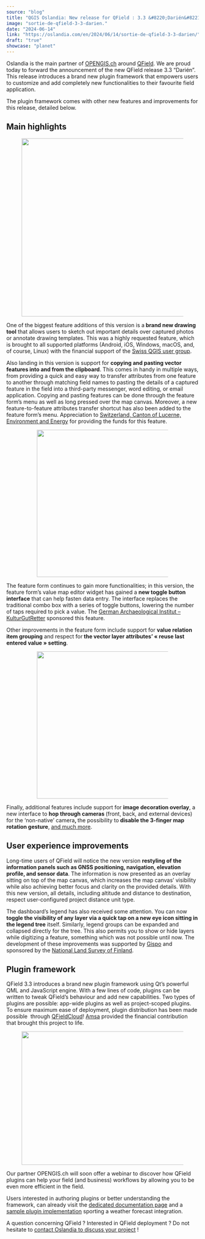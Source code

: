 ```yaml
---
source: "blog"
title: "QGIS Oslandia: New release for QField : 3.3 &#8220;Darién&#8221;"
image: "sortie-de-qfield-3-3-darien."
date: "2024-06-14"
link: "https://oslandia.com/en/2024/06/14/sortie-de-qfield-3-3-darien/"
draft: "true"
showcase: "planet"
---
```


<p>Oslandia is the main partner of <a href="https://opengis.ch">OPENGIS.ch</a> around <a href="https://qfield.org">QField</a>. We are proud today to forward the announcement of the new QField release 3.3 &#8220;Darién&#8221;. This release introduces a brand new plugin framework that empowers users to customize and add completely new functionalities to their favourite field application.</p>
<p>The plugin framework comes with other new features and improvements for this release, detailed below.</p>
<h2 class="wp-block-heading">Main highlights</h2>
<figure class="wp-block-image size-full"><img alt="" class="wp-image-14432" height="467" src="https://i0.wp.com/www.opengis.ch/wp-content/uploads/2024/06/33splash.png?resize=750%2C467&amp;ssl=1" width="750" /></figure>
<p>One of the biggest feature additions of this version is a<strong> brand new drawing tool</strong> that allows users to sketch out important details over captured photos or annotate drawing templates. This was a highly requested feature, which is brought to all supported platforms (Android, iOS, Windows, macOS, and, of course, Linux) with the financial support of the <a href="http://qgis.ch">Swiss QGIS user group</a>.</p>
<p>Also landing in this version is support for <strong>copying and pasting vector features into and from the clipboard</strong>. This comes in handy in multiple ways, from providing a quick and easy way to transfer attributes from one feature to another through matching field names to pasting the details of a captured feature in the field into a third-party messenger, word editing, or email application. Copying and pasting features can be done through the feature form’s menu as well as long pressed over the map canvas. Moreover, a new feature-to-feature attributes transfer shortcut has also been added to the feature form’s menu. Appreciation to <a href="https://uwe.lu.ch/" rel="noreferrer noopener" target="_blank">Switzerland, Canton of Lucerne, Environment and Energy</a> for providing the funds for this feature.</p>
<figure class="wp-block-gallery has-nested-images columns-default is-cropped wp-block-gallery-1 is-layout-flex wp-block-gallery-is-layout-flex">
<figure class="wp-block-image size-large"><img alt="" class="wp-image-14433" height="386" src="https://i0.wp.com/www.opengis.ch/wp-content/uploads/2024/06/transfer_attributes.png?resize=750%2C386&amp;ssl=1" width="750" /></figure>
</figure>
<p>The feature form continues to gain more functionalities; in this version, the feature form’s value map editor widget has gained a <strong>new toggle button interface</strong> that can help fasten data entry. The interface replaces the traditional combo box with a series of toggle buttons, lowering the number of taps required to pick a value. The <a href="https://www.kulturgutretter.org/en/home-2/">German Archaeological Institut – KulturGutRetter</a> sponsored this feature.</p>
<p>Other improvements in the feature form include support for <strong>value relation item grouping</strong> and respect for<strong> the vector layer attributes’ « reuse last entered value » setting</strong>.</p>
<figure class="wp-block-gallery has-nested-images columns-default is-cropped wp-block-gallery-2 is-layout-flex wp-block-gallery-is-layout-flex">
<figure class="wp-block-image size-large"><img alt="" class="wp-image-14434" height="386" src="https://i0.wp.com/www.opengis.ch/wp-content/uploads/2024/06/value_map_buttons.png?resize=750%2C386&amp;ssl=1" width="750" /></figure>
</figure>
<p>Finally, additional features include support for <strong>image decoration overlay</strong>, a new interface to <strong>hop through cameras </strong>(front, back, and external devices) for the ‘non-native’ camera<strong>, </strong>the possibility to<strong> disable the 3-finger map rotation gesture</strong>, <a href="https://github.com/opengisch/QField/releases/tag/v3.3.0">and much more</a>.</p>
<h2 class="wp-block-heading"><strong>User experience improvements</strong></h2>
<p>Long-time users of QField will notice the new version <strong>restyling of the information panels such as GNSS positioning, navigation, elevation profile, and sensor data</strong>. The information is now presented as an overlay sitting on top of the map canvas, which increases the map canvas’ visibility while also achieving better focus and clarity on the provided details. With this new version, all details, including altitude and distance to destination, respect user-configured project distance unit type.</p>
<p>The dashboard’s legend has also received some attention. You can now <strong>toggle the visibility of any layer via a quick tap on a new eye icon sitting in the legend tree</strong> itself. Similarly, legend groups can be expanded and collapsed directly for the tree. This also permits you to show or hide layers while digitizing a feature, something which was not possible until now. The development of these improvements was supported by <a href="https://www.gispo.fi/en">Gispo</a> and sponsored by the <a href="https://www.maanmittauslaitos.fi/en">National Land Survey of Finland</a>.</p>
<h2 class="wp-block-heading"><strong>Plugin framework</strong></h2>
<p>QField 3.3 introduces a brand new plugin framework using Qt’s powerful QML and JavaScript engine. With a few lines of code, plugins can be written to tweak QField’s behaviour and add new capabilities. Two types of plugins are possible: app-wide plugins as well as project-scoped plugins. To ensure maximum ease of deployment, plugin distribution has been made possible  through <a href="https://qfield.cloud" rel="noreferrer noopener" target="_blank">QFieldCloud</a>! <a href="https://www.amsa.it/en/cittadini" rel="noreferrer noopener" target="_blank">Amsa</a> provided the financial contribution that brought this project to life.</p>
<figure class="wp-block-image size-large"><img alt="" class="wp-image-14443" height="350" src="https://i0.wp.com/www.opengis.ch/wp-content/uploads/2024/06/WhatsApp-Image-2024-06-10-at-14.52.50.jpeg?resize=750%2C350&amp;ssl=1" width="750" /></figure>
<p>Our partner OPENGIS.ch will soon offer a webinar to discover how QField plugins can help your field (and business) workflows by allowing you to be even more efficient in the field.</p>
<p>Users interested in authoring plugins or better understanding the framework, can already visit the <a href="https://docs.qfield.org/how-to/plugins/" rel="noreferrer noopener" target="_blank">dedicated documentation page</a> and a <a href="https://github.com/opengisch/qfield-weather-forecast">sample plugin implementation</a> sporting a weather forecast integration.</p>
<p>A question concerning QField ? Interested in QField deployment ? Do not hesitate to <a href="mailto://infos+qfield@oslandia.com">contact Oslandia to discuss your project</a> !</p>
<p>&nbsp;</p>
